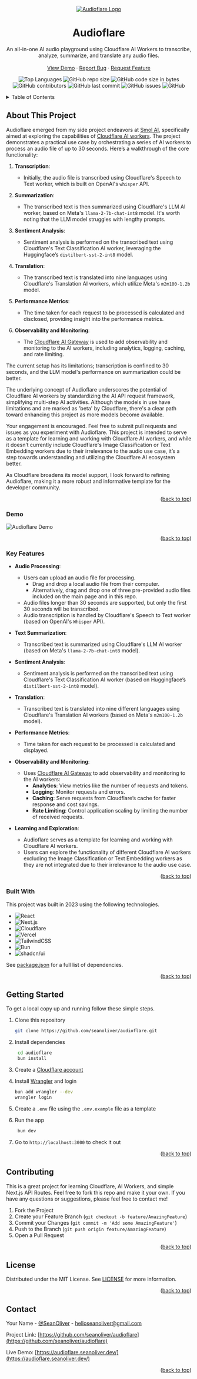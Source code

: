 <a name="readme-top"></a>
<div align="center">
  <a href="https://github.com/seanoliver/audioflare">
    <img src="public/images/audioflare-header.png" alt="Audioflare Logo">
  </a>

  <h1 align="center">Audioflare</h1>

  <p align="center">
    An all-in-one AI audio playground using Cloudflare AI Workers to transcribe, analyze, summarize, and translate any audio files.
    <br />
    <br />
    <a href="https://audioflare.seanoliver.dev/" target="_blank">View Demo</a>
    ·
    <a href="https://github.com/seanoliver/audioflare/issues">Report Bug</a>
    ·
    <a href="https://github.com/seanoliver/audioflare/issues">Request Feature</a>
  </p>
</div>
<div align="center">

![Top Languages](https://img.shields.io/github/languages/top/seanoliver/audioflare)
![GitHub repo size](https://img.shields.io/github/repo-size/seanoliver/audioflare)
![GitHub code size in bytes](https://img.shields.io/github/languages/code-size/seanoliver/audioflare)
![GitHub contributors](https://img.shields.io/github/contributors/seanoliver/audioflare)
![GitHub last commit](https://img.shields.io/github/last-commit/seanoliver/audioflare)
![GitHub issues](https://img.shields.io/github/issues/seanoliver/audioflare)
![GitHub](https://img.shields.io/github/license/seanoliver/audioflare)

</div>

<!-- TABLE OF CONTENTS -->
<details>
  <summary>Table of Contents</summary>
  <ol>
    <li>
      <a href="#about-the-project">About The Project</a>
      <ul>
         <li><a href="#demo">Demo</a></li>
        <li><a href="#key-features">Key Features</a></li>
        <li><a href="#built-with">Built With</a></li>
      </ul>
    </li>
    <li>
      <a href="#getting-started">Getting Started</a>
    </li>
    <li><a href="#usage">Usage</a></li>
    <li><a href="#contributing">Contributing</a></li>
    <li><a href="#license">License</a></li>
    <li><a href="#contact">Contact</a></li>
  </ol>
</details>

<!-- ABOUT THE PROJECT -->

## About This Project

Audioflare emerged from my side project endeavors at [Smol AI](https://smol.ai), specifically aimed at exploring the capabilities of [Cloudflare AI workers](https://developers.cloudflare.com/workers-ai/). The project demonstrates a practical use case by orchestrating a series of AI workers to process an audio file of up to 30 seconds. Here’s a walkthrough of the core functionality:

1. **Transcription**:
   - Initially, the audio file is transcribed using Cloudflare's Speech to Text worker, which is built on OpenAI's `whisper` API.

2. **Summarization**:
   - The transcribed text is then summarized using Cloudflare's LLM AI worker, based on Meta's `llama-2-7b-chat-int8` model. It's worth noting that the LLM model struggles with lengthy prompts.

3. **Sentiment Analysis**:
   - Sentiment analysis is performed on the transcribed text using Cloudflare's Text Classification AI worker, leveraging the Huggingface’s `distilbert-sst-2-int8` model.

4. **Translation**:
   - The transcribed text is translated into nine languages using Cloudflare's Translation AI workers, which utilize Meta's `m2m100-1.2b` model.

5. **Performance Metrics**:
   - The time taken for each request to be processed is calculated and disclosed, providing insight into the performance metrics.

6. **Observability and Monitoring**:
   - The [Cloudflare AI Gateway](https://developers.cloudflare.com/ai-gateway/) is used to add observability and monitoring to the AI workers, including analytics, logging, caching, and rate limiting.

The current setup has its limitations; transcription is confined to 30 seconds, and the LLM model's performance on summarization could be better.

The underlying concept of Audioflare underscores the potential of Cloudflare AI workers by standardizing the AI API request framework, simplifying multi-step AI activities. Although the models in use have limitations and are marked as 'beta' by Cloudflare, there's a clear path toward enhancing this project as more models become available.

Your engagement is encouraged. Feel free to submit pull requests and issues as you experiment with Audioflare. This project is intended to serve as a template for learning and working with Cloudflare AI workers, and while it doesn’t currently include Cloudflare's Image Classification or Text Embedding workers due to their irrelevance to the audio use case, it’s a step towards understanding and utilizing the Cloudflare AI ecosystem better.

As Cloudflare broadens its model support, I look forward to refining Audioflare, making it a more robust and informative template for the developer community.

<p align="right">(<a href="#readme-top">back to top</a>)</p>

### Demo

<p>
  <img src="public/images/audioflare-demo.gif" alt="Audioflare Demo">
</p>

<p align="right">(<a href="#readme-top">back to top</a>)</p>

### Key Features

- **Audio Processing**:
   - Users can upload an audio file for processing.
      - Drag and drop a local audio file from their computer.
      - Alternatively, drag and drop one of three pre-provided audio files included on the main page and in this repo.
   - Audio files longer than 30 seconds are supported, but only the first 30 seconds will be transcribed.
   - Audio transcription is handled by Cloudflare's Speech to Text worker (based on OpenAI's `Whisper` API).

- **Text Summarization**:
   - Transcribed text is summarized using Cloudflare's LLM AI worker (based on Meta's `llama-2-7b-chat-int8` model).

- **Sentiment Analysis**:
   - Sentiment analysis is performed on the transcribed text using Cloudflare's Text Classification AI worker (based on Huggingface’s `distilbert-sst-2-int8` model).

- **Translation**:
   - Transcribed text is translated into nine different languages using Cloudflare's Translation AI workers (based on Meta's `m2m100-1.2b` model).

- **Performance Metrics**:
   - Time taken for each request to be processed is calculated and displayed.

- **Observability and Monitoring**:

   - Uses [Cloudflare AI Gateway](https://developers.cloudflare.com/ai-gateway/) to add observability and monitoring to the AI workers:
     - **Analytics**: View metrics like the number of requests and tokens.
     - **Logging**: Monitor requests and errors.
     - **Caching**: Serve requests from Cloudflare’s cache for faster response and cost savings.
     - **Rate Limiting**: Control application scaling by limiting the number of received requests.

- **Learning and Exploration**:
   - Audioflare serves as a template for learning and working with Cloudflare AI workers.
   - Users can explore the functionality of different Cloudflare AI workers excluding the Image Classification or Text Embedding workers as they are not integrated due to their irrelevance to the audio use case.

<p align="right">(<a href="#readme-top">back to top</a>)</p>

### Built With

This project was built in 2023 using the following technologies.

- ![React][React]
- ![Next.js][Next.js]
- ![Cloudflare][Cloudflare]
- ![Vercel][Vercel]
- ![TailwindCSS][TailwindCSS]
- ![Bun][Bun]
- ![shadcn/ui][shadcn/ui]

See [package.json](https://github.com/seanoliver/audioflare/blob/main/package.json) for a full list of dependencies.

<p align="right">(<a href="#readme-top">back to top</a>)</p>

<!-- GETTING STARTED -->

## Getting Started

To get a local copy up and running follow these simple steps.

1. Clone this repository

   ```bash
   git clone https://github.com/seanoliver/audioflare.git
   ```

2. Install dependencies

   ```bash
    cd audioflare
    bun install
   ```

3. Create a [Cloudflare account](https://dash.cloudflare.com/sign-up/workers-and-pages)

4. Install [Wrangler](https://developers.cloudflare.com/workers/wrangler/install-and-update/) and login
    ``` bash
    bun add wrangler --dev
    wrangler login
    ```

5. Create a `.env` file using the `.env.example` file as a template

6. Run the app

   ```bash
    bun dev
   ```

7. Go to `http://localhost:3000` to check it out

<p align="right">(<a href="#readme-top">back to top</a>)</p>

<!-- CONTRIBUTING -->

## Contributing

This is a great project for learning Cloudflare, AI Workers, and simple Next.js API Routes. Feel free to fork this repo and make it your own. If you have any questions or suggestions, please feel free to contact me!

1. Fork the Project
2. Create your Feature Branch (`git checkout -b feature/AmazingFeature`)
3. Commit your Changes (`git commit -m 'Add some AmazingFeature'`)
4. Push to the Branch (`git push origin feature/AmazingFeature`)
5. Open a Pull Request

<p align="right">(<a href="#readme-top">back to top</a>)</p>

<!-- LICENSE -->

## License

Distributed under the MIT License. See [LICENSE](https://github.com/seanoliver/audioflare/LICENSE) for more information.

<p align="right">(<a href="#readme-top">back to top</a>)</p>

<!-- CONTACT -->

## Contact

Your Name - [@SeanOliver](https://twitter.com/SeanOliver) - helloseanoliver@gmail.com

Project Link: [https://github.com/seanoliver/audioflare](https://github.com/seanoliver/audioflare)

Live Demo: [https://audioflare.seanoliver.dev/](https://audioflare.seanoliver.dev/)

<p align="right">(<a href="#readme-top">back to top</a>)</p>

<!-- TECHNOLOGY BADGES -->

[React]: https://img.shields.io/badge/React-61DAFB?logo=react&logoColor=white
[Next.js]: https://img.shields.io/badge/Next.js-000000?logo=next.js&logoColor=white
[Cloudflare]: https://img.shields.io/badge/Cloudflare-F38020?logo=cloudflare&logoColor=white
[Vercel]: https://img.shields.io/badge/Vercel-000000?logo=vercel&logoColor=white
[TailwindCSS]: https://img.shields.io/badge/TailwindCSS-38B2AC?logo=tailwind-css&logoColor=white
[Bun]: https://img.shields.io/badge/Bun-black?logo=bun&logoColor=f9f1e1
[shadcn/ui]: https://img.shields.io/badge/shadcn/ui-007ACC?logo=shadcn/ui&logoColor=black
